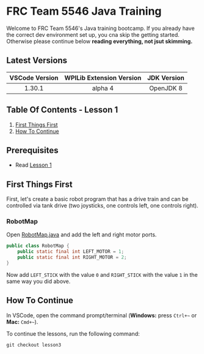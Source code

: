 # FRC Team 5546 Java Training

Welcome to FRC Team 5546's Java training bootcamp. If you already have the correct dev environment set up, you cna skip the getting started. Otherwise please continue below **reading everything, not jsut skimming.**

## Latest Versions

| VSCode Version | WPILib Extension Version | JDK Version |
| :------------: | :----------------------: | :---------: |
|     1.30.1     |         alpha 4          |  OpenJDK 8  |

## Table Of Contents - Lesson 1

1. [First Things First](#first-things-first)
2. [How To Continue](#how-to-continue)

## Prerequisites

- Read [Lesson 1](https://github.com/bradhacker/frc-training/tree/lesson1)

## First Things First

First, let's create a basic robot program that has a drive train and can be controlled via tank drive (two joysticks, one controls left, one controls right).

### RobotMap

Open [RobotMap.java](./src/main/java/frc/robot/RobotMap.java) and add the left and right motor ports.

```java
public class RobotMap {
    public static final int LEFT_MOTOR = 1;
    public static final int RIGHT_MOTOR = 2;
}
```

Now add `LEFT_STICK` with the value `0` and `RIGHT_STICK` with the value `1` in the same way you did above.

## How To Continue

In VSCode, open the command prompt/terminal (**Windows:** press `Ctrl+~` or **Mac:** `Cmd+~`).

To continue the lessons, run the following command:

```shell
git checkout lesson3
```
